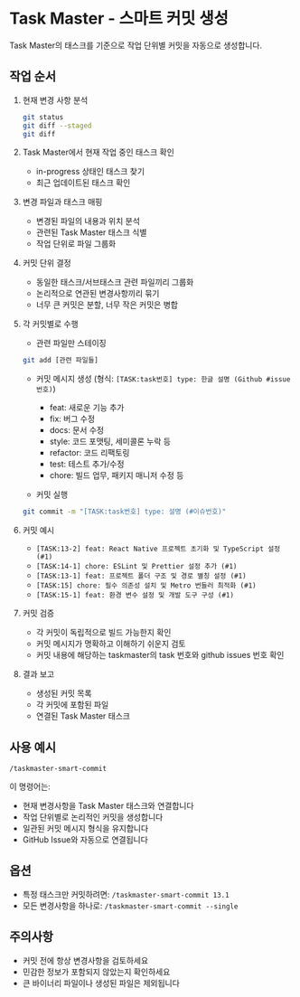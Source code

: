 # Task Master - 스마트 커밋 생성

Task Master의 태스크를 기준으로 작업 단위별 커밋을 자동으로 생성합니다.

## 작업 순서

1. 현재 변경 사항 분석
   ```bash
   git status
   git diff --staged
   git diff
   ```

2. Task Master에서 현재 작업 중인 태스크 확인
   - in-progress 상태인 태스크 찾기
   - 최근 업데이트된 태스크 확인

3. 변경 파일과 태스크 매핑
   - 변경된 파일의 내용과 위치 분석
   - 관련된 Task Master 태스크 식별
   - 작업 단위로 파일 그룹화

4. 커밋 단위 결정
   - 동일한 태스크/서브태스크 관련 파일끼리 그룹화
   - 논리적으로 연관된 변경사항끼리 묶기
   - 너무 큰 커밋은 분할, 너무 작은 커밋은 병합

5. 각 커밋별로 수행
   - 관련 파일만 스테이징
   ```bash
   git add [관련 파일들]
   ```
   
   - 커밋 메시지 생성 (형식: `[TASK:task번호] type: 한글 설명 (Github #issue번호)`)
     - feat: 새로운 기능 추가
     - fix: 버그 수정
     - docs: 문서 수정
     - style: 코드 포맷팅, 세미콜론 누락 등
     - refactor: 코드 리팩토링
     - test: 테스트 추가/수정
     - chore: 빌드 업무, 패키지 매니저 수정 등
   
   - 커밋 실행
   ```bash
   git commit -m "[TASK:task번호] type: 설명 (#이슈번호)"
   ```

6. 커밋 예시
   - `[TASK:13-2] feat: React Native 프로젝트 초기화 및 TypeScript 설정 (#1)`
   - `[TASK:14-1] chore: ESLint 및 Prettier 설정 추가 (#1)`
   - `[TASK:13-1] feat: 프로젝트 폴더 구조 및 경로 별칭 설정 (#1)`
   - `[TASK:15] chore: 필수 의존성 설치 및 Metro 번들러 최적화 (#1)`
   - `[TASK:15-1] feat: 환경 변수 설정 및 개발 도구 구성 (#1)`

7. 커밋 검증
   - 각 커밋이 독립적으로 빌드 가능한지 확인
   - 커밋 메시지가 명확하고 이해하기 쉬운지 검토
   - 커밋 내용에 해당하는 taskmaster의 task 번호와 github issues 번호 확인

8. 결과 보고
   - 생성된 커밋 목록
   - 각 커밋에 포함된 파일
   - 연결된 Task Master 태스크

## 사용 예시
```
/taskmaster-smart-commit
```

이 명령어는:
- 현재 변경사항을 Task Master 태스크와 연결합니다
- 작업 단위별로 논리적인 커밋을 생성합니다
- 일관된 커밋 메시지 형식을 유지합니다
- GitHub Issue와 자동으로 연결됩니다

## 옵션
- 특정 태스크만 커밋하려면: `/taskmaster-smart-commit 13.1`
- 모든 변경사항을 하나로: `/taskmaster-smart-commit --single`

## 주의사항
- 커밋 전에 항상 변경사항을 검토하세요
- 민감한 정보가 포함되지 않았는지 확인하세요
- 큰 바이너리 파일이나 생성된 파일은 제외됩니다